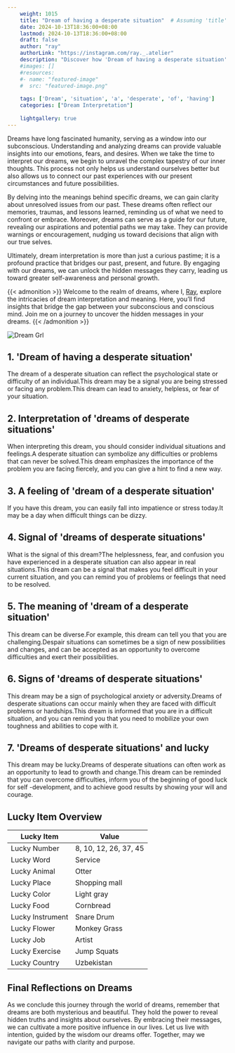 ```yaml
---
    weight: 1015
    title: "Dream of having a desperate situation"  # Assuming 'title' column exists
    date: 2024-10-13T18:36:00+08:00
    lastmod: 2024-10-13T18:36:00+08:00
    draft: false
    author: "ray"
    authorLink: "https://instagram.com/ray._.atelier"
    description: "Discover how 'Dream of having a desperate situation' can interpret your future and uncover its significant meanings in your life."
    #images: []
    #resources:
    #- name: "featured-image"
    #  src: "featured-image.png"
    
    tags: ['Dream', 'situation', 'a', 'desperate', 'of', 'having']
    categories: ["Dream Interpretation"]
    
    lightgallery: true
---
```

    
Dreams have long fascinated humanity, serving as a window into our subconscious. Understanding and analyzing dreams can provide valuable insights into our emotions, fears, and desires. When we take the time to interpret our dreams, we begin to unravel the complex tapestry of our inner thoughts. This process not only helps us understand ourselves better but also allows us to connect our past experiences with our present circumstances and future possibilities.

By delving into the meanings behind specific dreams, we can gain clarity about unresolved issues from our past. These dreams often reflect our memories, traumas, and lessons learned, reminding us of what we need to confront or embrace. Moreover, dreams can serve as a guide for our future, revealing our aspirations and potential paths we may take. They can provide warnings or encouragement, nudging us toward decisions that align with our true selves.

Ultimately, dream interpretation is more than just a curious pastime; it is a profound practice that bridges our past, present, and future. By engaging with our dreams, we can unlock the hidden messages they carry, leading us toward greater self-awareness and personal growth.

{{< admonition >}}
Welcome to the realm of dreams, where I, [Ray](https://instagram.com/ray._.atelier), explore the intricacies of dream interpretation and meaning. Here, you’ll find insights that bridge the gap between your subconscious and conscious mind. Join me on a journey to uncover the hidden messages in your dreams.
{{< /admonition >}}

![Dream Grl](https://cdn.pixabay.com/photo/2017/11/02/03/35/gothic-2910057_1280.jpg "Dream Grl")

## 1. 'Dream of having a desperate situation'
The dream of a desperate situation can reflect the psychological state or difficulty of an individual.This dream may be a signal you are being stressed or facing any problem.This dream can lead to anxiety, helpless, or fear of your situation.

## 2. Interpretation of 'dreams of desperate situations'
When interpreting this dream, you should consider individual situations and feelings.A desperate situation can symbolize any difficulties or problems that can never be solved.This dream emphasizes the importance of the problem you are facing fiercely, and you can give a hint to find a new way.

## 3. A feeling of 'dream of a desperate situation'
If you have this dream, you can easily fall into impatience or stress today.It may be a day when difficult things can be dizzy.

## 4. Signal of 'dreams of desperate situations'
What is the signal of this dream?The helplessness, fear, and confusion you have experienced in a desperate situation can also appear in real situations.This dream can be a signal that makes you feel difficult in your current situation, and you can remind you of problems or feelings that need to be resolved.

## 5. The meaning of 'dream of a desperate situation'
This dream can be diverse.For example, this dream can tell you that you are challenging.Despair situations can sometimes be a sign of new possibilities and changes, and can be accepted as an opportunity to overcome difficulties and exert their possibilities.

## 6. Signs of 'dreams of desperate situations'
This dream may be a sign of psychological anxiety or adversity.Dreams of desperate situations can occur mainly when they are faced with difficult problems or hardships.This dream is informed that you are in a difficult situation, and you can remind you that you need to mobilize your own toughness and abilities to cope with it.

## 7. 'Dreams of desperate situations' and lucky
This dream may be lucky.Dreams of desperate situations can often work as an opportunity to lead to growth and change.This dream can be reminded that you can overcome difficulties, inform you of the beginning of good luck for self -development, and to achieve good results by showing your will and courage.

## Lucky Item Overview
| Lucky Item          | Value              |
|---------------|--------------------|
| Lucky Number        | 8, 10, 12, 26, 37, 45  |
| Lucky Word          | Service |
| Lucky Animal        | Otter |
| Lucky Place         | Shopping mall     |
| Lucky Color         | Light gray     |
| Lucky Food          | Cornbread      |
| Lucky Instrument    | Snare Drum |
| Lucky Flower        | Monkey Grass    |
| Lucky Job           | Artist       |
| Lucky Exercise      | Jump Squats  |
| Lucky Country       | Uzbekistan    |


##  Final Reflections on Dreams

As we conclude this journey through the world of dreams, remember that dreams are both mysterious and beautiful. They hold the power to reveal hidden truths and insights about ourselves. By embracing their messages, we can cultivate a more positive influence in our lives. Let us live with intention, guided by the wisdom our dreams offer. Together, may we navigate our paths with clarity and purpose.
